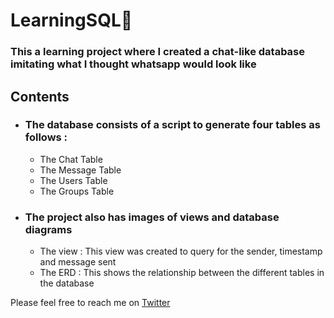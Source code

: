 # LearningSQL📜
### This a learning project where I created a chat-like database imitating what I thought whatsapp would look like
## Contents
+ ### The database consists of a script to generate four tables as follows :
  + The Chat Table
  + The Message Table
  + The Users Table
  + The Groups Table
+ ### The project also has images of views and database diagrams
  + The view : This view was created to query for the sender, timestamp and message sent
  + The ERD : This shows the relationship between the different tables in the database
  
Please feel free to reach me on [Twitter](https://twitter.com/CharlesCeeJay5)
